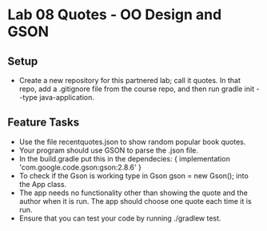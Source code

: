 # Lab 08 Quotes - OO Design and GSON
## Setup
* Create a new repository for this partnered lab; call it quotes. In that repo, add a .gitignore file from the course repo, and then run gradle init --type java-application.
## Feature Tasks
* Use the file recentquotes.json to show random popular book quotes.
* Your program should use GSON to parse the .json file.
* In the build.gradle put this in the dependecies: { implementation 'com.google.code.gson:gson:2.8.6' }
* To check if the Gson is working type in Gson gson = new Gson(); into the App class.
* The app needs no functionality other than showing the quote and the author when it is run. The app should choose one quote each time it is run.
* Ensure that you can test your code by running ./gradlew test.
